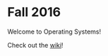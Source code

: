 # Fall 2016

Welcome to Operating Systems!

Check out the [wiki](https://github.iu.edu/SOIC-Operating-Systems/P436-F16/wiki)!

